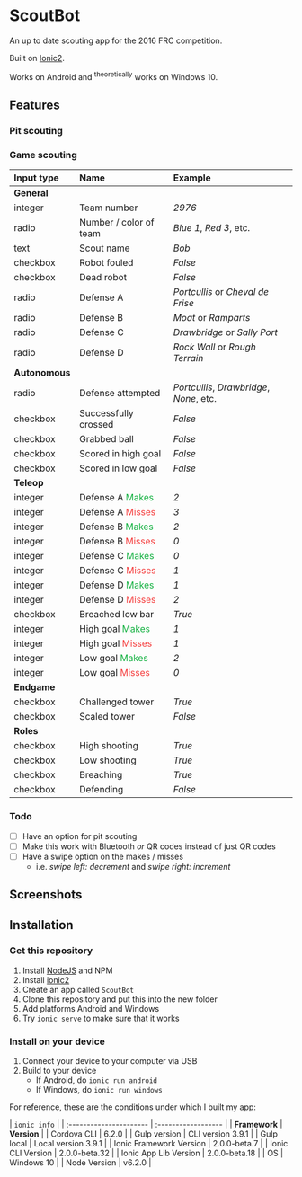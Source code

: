 # ScoutBot
An up to date scouting app for the 2016 FRC competition.

Built on [Ionic2][ionic2-website].

Works on Android and <sup>theoretically</sup> works on Windows 10.

## Features

### Pit scouting
<!-- TODO: Add features of pit scouting here once pit scouting is implemented -->

### Game scouting
| Input type | Name | Example |
| :--------- | :--- | :------ |
| **General** | | |
| integer | Team number | _2976_ |
| radio | Number / color of team | _Blue 1_, _Red 3_, etc. |
| text | Scout name | _Bob_ |
| checkbox | Robot fouled | _False_ |
| checkbox | Dead robot | _False_ |
| radio | Defense A | _Portcullis_ or _Cheval de Frise_ |
| radio | Defense B | _Moat_ or _Ramparts_ |
| radio | Defense C | _Drawbridge_ or _Sally Port_ |
| radio | Defense D | _Rock Wall_ or _Rough Terrain_ |
| **Autonomous** | | |
| radio | Defense attempted | _Portcullis_, _Drawbridge_, _None_, etc. |
| checkbox | Successfully crossed | _False_ |
| checkbox | Grabbed ball | _False_ |
| checkbox | Scored in high goal | _False_ |
| checkbox | Scored in low goal | _False_ |
| **Teleop** | | |
| integer | Defense A <span style="color:#13b140;">Makes</span> | _2_ |
| integer | Defense A <span style="color:#f53d3d;">Misses</span> | _3_ |
| integer | Defense B <span style="color:#13b140;">Makes</span> | _2_ |
| integer | Defense B <span style="color:#f53d3d;">Misses</span> | _0_ |
| integer | Defense C <span style="color:#13b140;">Makes</span> | _0_ |
| integer | Defense C <span style="color:#f53d3d;">Misses</span> | _1_ |
| integer | Defense D <span style="color:#13b140;">Makes</span> | _1_ |
| integer | Defense D <span style="color:#f53d3d;">Misses</span> | _2_ |
| checkbox | Breached low bar | _True_ |
| integer | High goal <span style="color:#13b140;">Makes</span> | _1_ |
| integer | High goal <span style="color:#f53d3d;">Misses</span> | _1_ |
| integer | Low goal <span style="color:#13b140;">Makes</span> | _2_ |
| integer | Low goal <span style="color:#f53d3d;">Misses</span> | _0_ |
| **Endgame** | | |
| checkbox | Challenged tower | _True_ |
| checkbox | Scaled tower | _False_ |
| **Roles** | | |
| checkbox | High shooting | _True_ |
| checkbox | Low shooting | _True_ |
| checkbox | Breaching | _True_ |
| checkbox | Defending | _False_ |

### Todo
- [ ] Have an option for pit scouting
- [ ] Make this work with Bluetooth _or_ QR codes instead of just QR codes
- [ ] Have a swipe option on the makes / misses
    - i.e. _swipe left: decrement_ and _swipe right: increment_

## Screenshots
<!-- TODO: Add screenshots -->

## Installation
### Get this repository
1. Install [NodeJS][nodejs-website] and NPM
2. Install [ionic2][ionic2-install]
3. Create an app called `ScoutBot`
4. Clone this repository and put this into the new folder
5. Add platforms Android and Windows
6. Try `ionic serve` to make sure that it works

### Install on your device
1. Connect your device to your computer via USB
2. Build to your device
    - If Android, do `ionic run android`
    - If Windows, do `ionic run windows`
<!--  -->
For reference, these are the conditions under which I built my app:

| `ionic info`            |
| :---------------------- | :------------------ |
| **Framework**           | **Version**         |
| Cordova CLI             | 6.2.0               |
| Gulp version            | CLI version 3.9.1   |
| Gulp local              | Local version 3.9.1 |
| Ionic Framework Version | 2.0.0-beta.7        |
| Ionic CLI Version       | 2.0.0-beta.32       |
| Ionic App Lib Version   | 2.0.0-beta.18       |
| OS                      | Windows 10          |
| Node Version            | v6.2.0              |

<!--  Links down here -->
[ionic2-website]: https://ionic.io/2
[nodejs-website]: https://nodejs.org/en/
[ionic2-install]: http://ionicframework.com/docs/v2/getting-started/installation/
